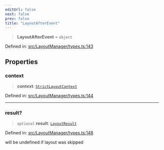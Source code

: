 ```yaml
---
editUrl: false
next: false
prev: false
title: "LayoutAfterEvent"
---
```


> **LayoutAfterEvent** = `object`

Defined in: [src/LayoutManager/types.ts:143](https://github.com/fabricjs/fabric.js/blob/977f797255d8c56b5b68360b0d45bed33697d2e8/src/LayoutManager/types.ts#L143)

## Properties

### context

> **context**: [`StrictLayoutContext`](/api/type-aliases/strictlayoutcontext/)

Defined in: [src/LayoutManager/types.ts:144](https://github.com/fabricjs/fabric.js/blob/977f797255d8c56b5b68360b0d45bed33697d2e8/src/LayoutManager/types.ts#L144)

***

### result?

> `optional` **result**: [`LayoutResult`](/api/type-aliases/layoutresult/)

Defined in: [src/LayoutManager/types.ts:148](https://github.com/fabricjs/fabric.js/blob/977f797255d8c56b5b68360b0d45bed33697d2e8/src/LayoutManager/types.ts#L148)

will be undefined if layout was skipped
